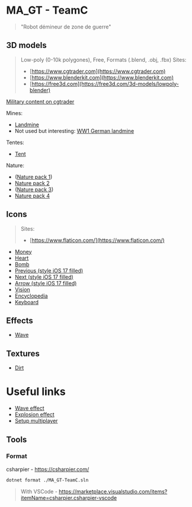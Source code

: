 # MA_GT - TeamC

> "Robot démineur de zone de guerre"

## 3D models

> Low-poly (0-10k polygones), Free, Formats (.blend, .obj, .fbx)
> Sites:
> - [https://www.cgtrader.com](https://www.cgtrader.com)
> - [https://www.blenderkit.com](https://www.blenderkit.com)
> - [https://free3d.com](https://free3d.com/3d-models/lowpoly-blender)

[Military content on cgtrader](https://www.cgtrader.com/3d-models/military?free=1&low_poly=1&polygon_range%5B%5D=range_0_5000&polygon_range%5B%5D=range_5000_10000&file_types%5B%5D=12&file_types%5B%5D=5&file_types%5B%5D=21)

Mines:
- [Landmine](https://www.cgtrader.com/free-3d-models/military/other/landnine)
- Not used but interesting: [WW1 German landmine](https://www.cgtrader.com/free-3d-models/military/rocketry/ww1-german-landmine-tellermine-asset)

Tentes:
- [Tent](https://www.cgtrader.com/free-3d-models/military/other/military-tent-d642f7a8-49b1-4e77-a806-756465d60298)

Nature:
- ([Nature pack 1](https://www.cgtrader.com/free-3d-models/exterior/landscape/low-poly-forest-nature-set-free-trial))
- [Nature pack 2](https://www.cgtrader.com/free-3d-models/exterior/landscape/low-poly-forest-pack-1800d494-645a-4ed5-b478-bf64eaa04f99)
- ([Nature pack 3](https://www.cgtrader.com/free-3d-models/exterior/landscape/low-poly-natures))
- [Nature pack 4](https://www.cgtrader.com/free-3d-models/plant/leaf/low-poly-plant-set)

## Icons

> Sites:
> - [https://www.flaticon.com/](https://www.flaticon.com/)

- [Money](https://www.flaticon.com/free-icon/money_12740855?term=money&page=1&position=7&origin=search&related_id=12740855)
- [Heart](https://www.flaticon.com/free-icon/heart_14959892?term=robotic+heart&page=2&position=13&origin=search&related_id=14959892)
- [Bomb](https://www.flaticon.com/free-icon/bomb_891013?term=bomb&page=1&position=12&origin=search&related_id=891013)
- [Previous (style iOS 17 filled)](https://icons8.com/icons/set/previous--white)
- [Next (style iOS 17 filled)](https://icons8.com/icons/set/next--white)
- [Arrow (style iOS 17 filled)](https://icons8.com/icons/set/arrow--white)
- [Vision](https://www.flaticon.com/free-icon/telescope_1355898?term=telescope&page=1&position=25&origin=search&related_id=1355898)
- [Encyclopedia](https://www.flaticon.com/free-icon/book_10433048?term=book&page=1&position=22&origin=search&related_id=10433048)
- [Keyboard](https://www.flaticon.com/free-icon/keyboard_2330480?term=keyboard+button&page=9&position=32&origin=search&related_id=2330480)

## Effects

- [Wave](https://www.vecteezy.com/png/21625120-white-circle-png)

## Textures

- [Dirt](https://cdn.architextures.org/textures/23/5/soil-none-5i4x9p.jpg)

# Useful links

- [Wave effect](https://www.youtube.com/watch?v=byxivSC1xYM&t=8s)
- [Explosion effect](https://www.youtube.com/watch?v=cvQiQglPI18)
- [Setup multiplayer](https://www.youtube.com/watch?v=3yuBOB3VrCk)


## Tools


### Format

csharpier - https://csharpier.com/

```bash
dotnet format ./MA_GT-TeamC.sln
```

> With VSCode - https://marketplace.visualstudio.com/items?itemName=csharpier.csharpier-vscode
